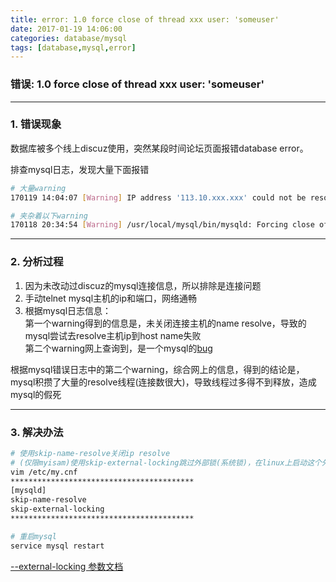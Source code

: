 ```yaml
---
title: error: 1.0 force close of thread xxx user: 'someuser'
date: 2017-01-19 14:06:00
categories: database/mysql
tags: [database,mysql,error]
---
```

### 错误: 1.0 force close of thread xxx user: 'someuser'

---

### 1. 错误现象
数据库被多个线上discuz使用，突然某段时间论坛页面报错database error。  

排查mysql日志，发现大量下面报错
``` bash
# 大量warning
170119 14:04:07 [Warning] IP address '113.10.xxx.xxx' could not be resolved: Temporary failure in name resolution

# 夹杂着以下warning
170118 20:34:54 [Warning] /usr/local/mysql/bin/mysqld: Forcing close of thread 3336563  user: 'someuser'
```

---

### 2. 分析过程
1. 因为未改动过discuz的mysql连接信息，所以排除是连接问题  
2. 手动telnet mysql主机的ip和端口，网络通畅  
3. 根据mysql日志信息：  
第一个warning得到的信息是，未关闭连接主机的name resolve，导致的mysql尝试去resolve主机ip到host name失败  
第二个warning网上查询到，是一个mysql的[bug](https://bugs.mysql.com/bug.php?id=7403)

根据mysql错误日志中的第二个warning，综合网上的信息，得到的结论是，mysql积攒了大量的resolve线程(连接数很大)，导致线程过多得不到释放，造成mysql的假死

---

### 3. 解决办法
``` bash
# 使用skip-name-resolve关闭ip resolve
# (仅限myisam)使用skip-external-locking跳过外部锁(系统锁)，在linux上启动这个外部锁，会很容易导致mysql假死(也许是因为linux的锁机制，可参考官方文档)
vim /etc/my.cnf
*****************************************
[mysqld]
skip-name-resolve
skip-external-locking
*****************************************

# 重启mysql
service mysql restart
```
[--external-locking 参数文档](http://dev.mysql.com/doc/refman/5.7/en/server-options.html#option_mysqld_external-locking)

